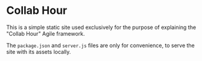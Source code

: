 # Collab Hour

This is a simple static site used exclusively for the purpose of explaining the "Collab Hour" Agile framework.

The `package.json` and `server.js` files are only for convenience, to serve the site with its assets locally.
